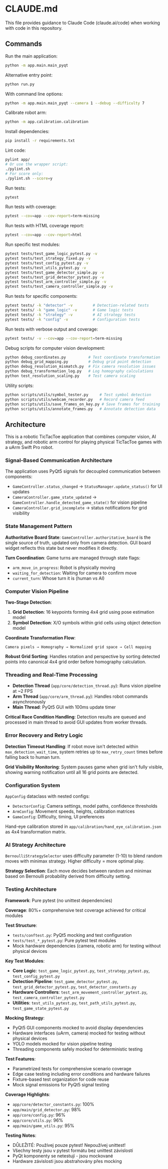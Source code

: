 # CLAUDE.md

This file provides guidance to Claude Code (claude.ai/code) when working with code in this repository.

## Commands

Run the main application:
```bash
python -m app.main.main_pyqt
```

Alternative entry point:
```bash
python run.py
```

With command line options:
```bash
python -m app.main.main_pyqt --camera 1 --debug --difficulty 7
```

Calibrate robot arm:
```bash
python -m app.calibration.calibration
```

Install dependencies:
```bash
pip install -r requirements.txt
```

Lint code:
```bash
pylint app/
# Or use the wrapper script:
./pylint.sh
# For score only:
./pylint.sh --score=y
```

Run tests:
```bash
pytest
```

Run tests with coverage:
```bash
pytest --cov=app --cov-report=term-missing
```

Run tests with HTML coverage report:
```bash
pytest --cov=app --cov-report=html
```

Run specific test modules:
```bash
pytest tests/test_game_logic_pytest.py -v
pytest tests/test_strategy_fixed.py -v
pytest tests/test_config_pytest.py -v
pytest tests/test_utils_pytest.py -v
pytest tests/test_game_detector_simple.py -v
pytest tests/test_grid_detector_pytest.py -v
pytest tests/test_arm_controller_simple.py -v
pytest tests/test_camera_controller_simple.py -v
```

Run tests for specific components:
```bash
pytest tests/ -k "detector" -v         # Detection-related tests
pytest tests/ -k "game_logic" -v       # Game logic tests
pytest tests/ -k "strategy" -v         # AI strategy tests
pytest tests/ -k "config" -v           # Configuration tests
```

Run tests with verbose output and coverage:
```bash
pytest tests/ -v --cov=app --cov-report=term-missing
```

Debug scripts for computer vision development:
```bash
python debug_coordinates.py          # Test coordinate transformation
python debug_grid_mapping.py         # Debug grid point detection
python debug_resolution_mismatch.py  # Fix camera resolution issues
python debug_transformation_log.py   # Log homography calculations
python test_resolution_scaling.py    # Test camera scaling
```

Utility scripts:
```bash
python scripts/utils/symbol_tester.py     # Test symbol detection
python scripts/utils/webcam_recorder.py   # Record camera feed
python scripts/utils/save_frames_on_key.py # Save frames for training
python scripts/utils/annotate_frames.py   # Annotate detection data
```

## Architecture

This is a robotic TicTacToe application that combines computer vision, AI strategy, and robotic arm control for playing physical TicTacToe games with a uArm Swift Pro robot.

### Signal-Based Communication Architecture

The application uses PyQt5 signals for decoupled communication between components:
- `GameController.status_changed` → `StatusManager.update_status()` for UI updates
- `CameraController.game_state_updated` → `GameController.handle_detected_game_state()` for vision pipeline
- `CameraController.grid_incomplete` → status notifications for grid visibility

### State Management Pattern

**Authoritative Board State**: `GameController.authoritative_board` is the single source of truth, updated only from camera detection. GUI board widget reflects this state but never modifies it directly.

**Turn Coordination**: Game turns are managed through state flags:
- `arm_move_in_progress`: Robot is physically moving
- `waiting_for_detection`: Waiting for camera to confirm move
- `current_turn`: Whose turn it is (human vs AI)

### Computer Vision Pipeline

**Two-Stage Detection**:
1. **Grid Detection**: 16 keypoints forming 4x4 grid using pose estimation model
2. **Symbol Detection**: X/O symbols within grid cells using object detection model

**Coordinate Transformation Flow**:
```
Camera pixels → Homography → Normalized grid space → Cell mapping
```

**Robust Grid Sorting**: Handles rotation and perspective by sorting detected points into canonical 4x4 grid order before homography calculation.

### Threading and Real-Time Processing

- **Detection Thread** (`app/core/detection_thread.py`): Runs vision pipeline at ~2 FPS
- **Arm Thread** (`app/core/arm_thread.py`): Handles robot commands asynchronously
- **Main Thread**: PyQt5 GUI with 100ms update timer

**Critical Race Condition Handling**: Detection results are queued and processed in main thread to avoid GUI updates from worker threads.

### Error Recovery and Retry Logic

**Detection Timeout Handling**: If robot move isn't detected within `max_detection_wait_time`, system retries up to `max_retry_count` times before falling back to human turn.

**Grid Visibility Monitoring**: System pauses game when grid isn't fully visible, showing warning notification until all 16 grid points are detected.

### Configuration System

`AppConfig` dataclass with nested configs:
- `DetectorConfig`: Camera settings, model paths, confidence thresholds
- `ArmConfig`: Movement speeds, heights, calibration matrices
- `GameConfig`: Difficulty, timing, UI preferences

Hand-eye calibration stored in `app/calibration/hand_eye_calibration.json` as 4x4 transformation matrix.

### AI Strategy Architecture

`BernoulliStrategySelector` uses difficulty parameter (1-10) to blend random moves with minimax strategy. Higher difficulty = more optimal play.

**Strategy Selection**: Each move decides between random and minimax based on Bernoulli probability derived from difficulty setting.

### Testing Architecture

**Framework**: Pure pytest (no unittest dependencies)

**Coverage**: 80%+ comprehensive test coverage achieved for critical modules

**Test Structure**:
- `tests/conftest.py`: PyQt5 mocking and test configuration  
- `tests/test_*_pytest.py`: Pure pytest test modules
- Mock hardware dependencies (camera, robotic arm) for testing without physical devices

**Key Test Modules**:
- **Core Logic**: `test_game_logic_pytest.py`, `test_strategy_pytest.py`, `test_config_pytest.py`
- **Detection Pipeline**: `test_game_detector_pytest.py`, `test_grid_detector_pytest.py`, `test_detector_constants.py`
- **Hardware Controllers**: `test_arm_movement_controller_pytest.py`, `test_camera_controller_pytest.py`
- **Utilities**: `test_utils_pytest.py`, `test_path_utils_pytest.py`, `test_game_state_pytest.py`

**Mocking Strategy**:
- PyQt5 GUI components mocked to avoid display dependencies
- Hardware interfaces (uArm, camera) mocked for testing without physical devices
- YOLO models mocked for vision pipeline testing
- Threading components safely mocked for deterministic testing

**Test Features**:
- Parametrized tests for comprehensive scenario coverage
- Edge case testing including error conditions and hardware failures
- Fixture-based test organization for code reuse
- Mock signal emissions for PyQt5 signal testing

**Coverage Highlights**:
- `app/core/detector_constants.py`: 100%
- `app/main/grid_detector.py`: 98%
- `app/core/config.py`: 96%
- `app/core/utils.py`: 96%
- `app/main/game_utils.py`: 95%

**Testing Notes**:
- DŮLEŽITÉ: Používej pouze pytest! Nepoužívej unittest!
- Všechny testy jsou v pytest formátu bez unittest závislostí
- PyQt komponenty se netestují - jsou mockované
- Hardware závislosti jsou abstrahovány přes mocking